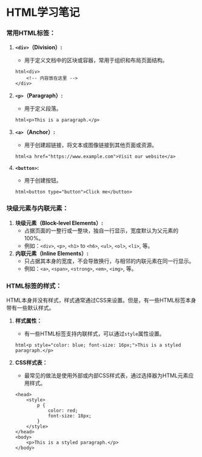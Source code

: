 # HTML学习笔记

### 常用HTML标签：

1. **`<div>`（Division）:**

   - 用于定义文档中的区块或容器，常用于组织和布局页面结构。

   ```
   html<div>
       <!-- 内容放在这里 -->
   </div>
   ```

2. **`<p>`（Paragraph）:**

   - 用于定义段落。

   ```
   html<p>This is a paragraph.</p>
   ```

3. **`<a>`（Anchor）:**

   - 用于创建超链接，将文本或图像链接到其他页面或资源。

   ```
   html<a href="https://www.example.com">Visit our website</a>
   ```

4. **`<button>`:**

   - 用于创建按钮。

   ```
   html<button type="button">Click me</button>
   ```

### 块级元素与内联元素：

1. **块级元素（Block-level Elements）:**
   - 占据页面的一整行或一整块，独自一行显示，宽度默认为父元素的100%。
   - 例如：`<div>`, `<p>`, `<h1>` to `<h6>`, `<ul>`, `<ol>`, `<li>`, 等。
2. **内联元素（Inline Elements）:**
   - 只占据其本身的宽度，不会导致换行，与相邻的内联元素在同一行显示。
   - 例如：`<a>`, `<span>`, `<strong>`, `<em>`, `<img>`, 等。

### HTML标签的样式：

HTML本身并没有样式，样式通常通过CSS来设置。但是，有一些HTML标签本身带有一些默认样式。

1. **样式属性：**

   - 有一些HTML标签支持内联样式，可以通过`style`属性设置。

   ```
   html<p style="color: blue; font-size: 16px;">This is a styled paragraph.</p>
   ```

2. **CSS样式表：**

   - 最常见的做法是使用外部或内部CSS样式表，通过选择器为HTML元素应用样式。

   ```
   <head>
       <style>
           p {
               color: red;
               font-size: 18px;
           }
       </style>
   </head>
   <body>
       <p>This is a styled paragraph.</p>
   </body>
   ```